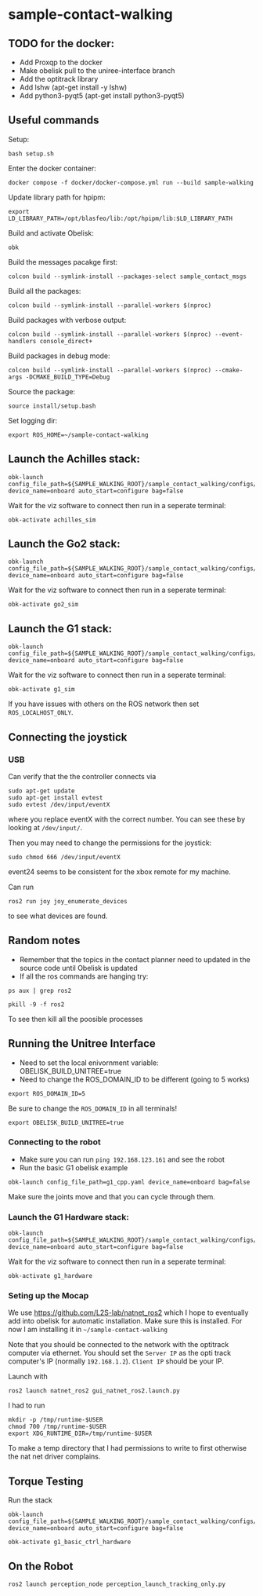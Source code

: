 # sample-contact-walking

## TODO for the docker:
- Add Proxqp to the docker
- Make obelisk pull to the uniree-interface branch
- Add the optitrack library
- Add lshw (apt-get install -y lshw)
- Add python3-pyqt5 (apt-get install python3-pyqt5)

## Useful commands
Setup:
```
bash setup.sh
```

Enter the docker container: 
```
docker compose -f docker/docker-compose.yml run --build sample-walking
```

Update library path for hpipm:
```
export LD_LIBRARY_PATH=/opt/blasfeo/lib:/opt/hpipm/lib:$LD_LIBRARY_PATH
```

Build and activate Obelisk:
```
obk
```

Build the messages pacakge first:
```
colcon build --symlink-install --packages-select sample_contact_msgs
```

Build all the packages:
```
colcon build --symlink-install --parallel-workers $(nproc)
```

Build packages with verbose output:
```
colcon build --symlink-install --parallel-workers $(nproc) --event-handlers console_direct+
```

Build packages in debug mode:
```
colcon build --symlink-install --parallel-workers $(nproc) --cmake-args -DCMAKE_BUILD_TYPE=Debug
```

Source the package:
```
source install/setup.bash
```

Set logging dir:
```
export ROS_HOME=~/sample-contact-walking
```
## Launch the Achilles stack:
```
obk-launch config_file_path=${SAMPLE_WALKING_ROOT}/sample_contact_walking/configs/achilles_sim_config.yaml device_name=onboard auto_start=configure bag=false
```

Wait for the viz software to connect then run in a seperate terminal:
```
obk-activate achilles_sim
```

## Launch the Go2 stack:
```
obk-launch config_file_path=${SAMPLE_WALKING_ROOT}/sample_contact_walking/configs/go2_sim_config.yaml device_name=onboard auto_start=configure bag=false
```

Wait for the viz software to connect then run in a seperate terminal:
```
obk-activate go2_sim
```

## Launch the G1 stack:
```
obk-launch config_file_path=${SAMPLE_WALKING_ROOT}/sample_contact_walking/configs/g1_sim_config.yaml device_name=onboard auto_start=configure bag=false
```
 
Wait for the viz software to connect then run in a seperate terminal:
```
obk-activate g1_sim
```

If you have issues with others on the ROS network then set `ROS_LOCALHOST_ONLY`.

## Connecting the joystick
### USB
Can verify that the the controller connects via
```
sudo apt-get update
sudo apt-get install evtest
sudo evtest /dev/input/eventX
```
where you replace eventX with the correct number. You can see these by looking at `/dev/input/`.

Then you may need to change the permissions for the joystick:
```
sudo chmod 666 /dev/input/eventX
```
event24 seems to be consistent for the xbox remote for my machine.

Can run 
```
ros2 run joy joy_enumerate_devices
``` 
to see what devices are found.


## Random notes
<!-- ## Python deps (not yet added to the docker)
- Scipy (pip)
- Mujoco -> Comes with obelisk
- OSQP (pip) -->

- Remember that the topics in the contact planner need to updated in the source code until Obelisk is updated
- If all the ros commands are hanging try:
```
ps aux | grep ros2
```
```
pkill -9 -f ros2
```
To see then kill all the poosible processes

## Running the Unitree Interface
- Need to set the local enivornment variable: OBELISK_BUILD_UNITREE=true
- Need to change the ROS_DOMAIN_ID to be different (going to 5 works)
```
export ROS_DOMAIN_ID=5
```
Be sure to change the `ROS_DOMAIN_ID` in all terminals!
```
export OBELISK_BUILD_UNITREE=true
```

### Connecting to the robot
- Make sure you can run `ping 192.168.123.161` and see the robot
- Run the basic G1 obelisk example
```
obk-launch config_file_path=g1_cpp.yaml device_name=onboard bag=false
```
Make sure the joints move and that you can cycle through them.

### Launch the G1 Hardware stack:
```
obk-launch config_file_path=${SAMPLE_WALKING_ROOT}/sample_contact_walking/configs/g1_hardware_config.yaml device_name=onboard auto_start=configure bag=false
```

Wait for the viz software to connect then run in a seperate terminal:
```
obk-activate g1_hardware
```

### Seting up the Mocap
We use https://github.com/L2S-lab/natnet_ros2 which I hope to eventually add into obelisk for automatic installation.
Make sure this is installed. For now I am installing it in `~/sample-contact-walking`

Note that you should be connected to the network with the optitrack computer via ethernet.
You should set the `Server IP` as the opti track computer's IP (normally `192.168.1.2`).
`Client IP` should be your IP.

Launch with 
```
ros2 launch natnet_ros2 gui_natnet_ros2.launch.py
```
I had to run
```
mkdir -p /tmp/runtime-$USER
chmod 700 /tmp/runtime-$USER
export XDG_RUNTIME_DIR=/tmp/runtime-$USER
```
To make a temp directory that I had permissions to write to first otherwise the nat net driver complains.


## Torque Testing
Run the stack
```
obk-launch config_file_path=${SAMPLE_WALKING_ROOT}/sample_contact_walking/configs/basic_torque_config.yaml device_name=onboard auto_start=configure bag=false
```
```
obk-activate g1_basic_ctrl_hardware
```


## On the Robot
```
ros2 launch perception_node perception_launch_tracking_only.py
```